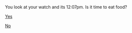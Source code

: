You look at your watch and its 12:07pm. Is it time to eat food?



[Yes](choiceone.md)

[No](choicetwo.md)